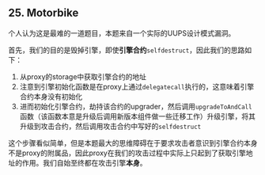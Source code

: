 ## 25. Motorbike

个人认为这是最难的一道题目，本题来自一个实际的UUPS设计模式漏洞。

首先，我们的目的是毁掉引擎，即使**引擎合约**`selfdestruct`，因此我们的思路如下：

1. 从proxy的storage中获取引擎合约的地址
2. 注意到引擎初始化函数是在proxy上通过`delegatecall`执行的，这意味着引擎合约本身没有初始化
3. 进而初始化引擎合约，劫持该合约的upgrader，然后调用`upgradeToAndCall`函数（该函数本意是升级后调用新版本组件做一些迁移工作）升级引擎，将其升级到攻击合约，然后调用攻击合约中写好的`selfdestruct`

这个步骤看似简单，但是本题最大的思维障碍在于要求攻击者意识到引擎合约本身不是proxy的附属品，因此proxy在我们的攻击过程中实际上只起到了获取引擎地址的作用。我们自始至终都在攻击引擎**本身**。
